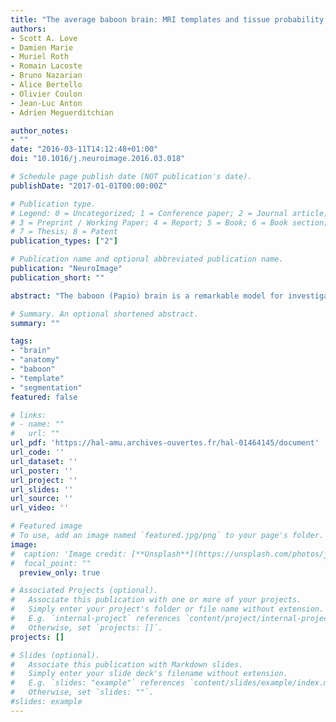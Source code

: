 ```yaml
---
title: "The average baboon brain: MRI templates and tissue probability maps from 89 individuals"
authors:
- Scott A. Love
- Damien Marie
- Muriel Roth
- Romain Lacoste
- Bruno Nazarian
- Alice Bertello
- Olivier Coulon
- Jean-Luc Anton
- Adrien Meguerditchian

author_notes:
- ""
date: "2016-03-11T14:12:48+01:00"
doi: "10.1016/j.neuroimage.2016.03.018"

# Schedule page publish date (NOT publication's date).
publishDate: "2017-01-01T00:00:00Z"

# Publication type.
# Legend: 0 = Uncategorized; 1 = Conference paper; 2 = Journal article;
# 3 = Preprint / Working Paper; 4 = Report; 5 = Book; 6 = Book section;
# 7 = Thesis; 8 = Patent
publication_types: ["2"]

# Publication name and optional abbreviated publication name.
publication: "NeuroImage"
publication_short: ""

abstract: "The baboon (Papio) brain is a remarkable model for investigating the brain. The current work aimed at creating a population-average baboon (Papio anubis) brain template and its left/right hemisphere symmetric version from a large sample of T1-weighted magnetic resonance images collected from 89 individuals. Averaging the prior probability maps output during the segmentation of each individual also produced the first baboon brain tissue probability maps for grey matter, white matter and cerebrospinal fluid. The templates and the tissue probability maps were created using state-of-the-art, freely available software tools and are being made freely and publicly available: http://www.nitrc.org/projects/haiko89/. It is hoped that these images will aid neuroimaging research of the baboon by, for example, providing a modern, high quality normalization target and accompanying standardized coordinate system as well as probabilistic priors that can be used during tissue segmentation."

# Summary. An optional shortened abstract.
summary: ""

tags:
- "brain"
- "anatomy"
- "baboon"
- "template"
- "segmentation"
featured: false

# links:
# - name: ""
#   url: ""
url_pdf: 'https://hal-amu.archives-ouvertes.fr/hal-01464145/document'
url_code: ''
url_dataset: ''
url_poster: ''
url_project: ''
url_slides: ''
url_source: ''
url_video: ''

# Featured image
# To use, add an image named `featured.jpg/png` to your page's folder.
image:
#  caption: 'Image credit: [**Unsplash**](https://unsplash.com/photos/jdD8gXaTZsc)'
#  focal_point: ""
  preview_only: true

# Associated Projects (optional).
#   Associate this publication with one or more of your projects.
#   Simply enter your project's folder or file name without extension.
#   E.g. `internal-project` references `content/project/internal-project/index.md`.
#   Otherwise, set `projects: []`.
projects: []

# Slides (optional).
#   Associate this publication with Markdown slides.
#   Simply enter your slide deck's filename without extension.
#   E.g. `slides: "example"` references `content/slides/example/index.md`.
#   Otherwise, set `slides: ""`.
#slides: example
---
```

